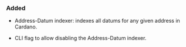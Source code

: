 ### Added

- Address-Datum indexer: indexes all datums for any given address in Cardano.

- CLI flag to allow disabling the Address-Datum indexer.
